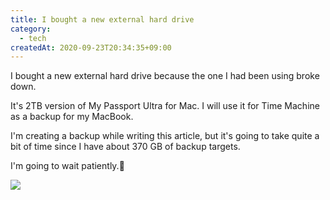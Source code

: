 ```yaml
---
title: I bought a new external hard drive
category:
  - tech
createdAt: 2020-09-23T20:34:35+09:00
---
```


<!--

新しい外付けハードディスクを購入した

これまで利用していた外付けハードディスクが壊れてしまったので、新しく書い直しました。

今回購入したのはMy Passport Ultra for Macという製品で、2TBのものです。基本的にMacBookのバックアップとして、タイムマシーンのために利用します。

この記事を書きながらバックアップを作成していますが、バックアップ対象が370GBくらいあるので結構時間がかかりそうです。

気長に待とうと思います。🙂

-->

I bought a new external hard drive because the one I had been using broke down.

It's 2TB version of My Passport Ultra for Mac. I will use it for Time Machine as a backup for my MacBook.

I'm creating a backup while writing this article, but it's going to take quite a bit of time since I have about 370 GB of backup targets.

I'm going to wait patiently.🙂

<img src="https://cdn-ak.f.st-hatena.com/images/fotolife/y/y_temp4/20200923/20200923150452.jpg">
